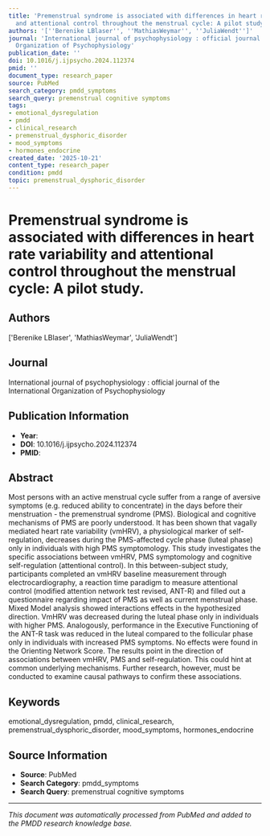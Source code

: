 ```yaml
---
title: 'Premenstrual syndrome is associated with differences in heart rate variability
  and attentional control throughout the menstrual cycle: A pilot study.'
authors: '[''Berenike LBlaser'', ''MathiasWeymar'', ''JuliaWendt'']'
journal: 'International journal of psychophysiology : official journal of the International
  Organization of Psychophysiology'
publication_date: ''
doi: 10.1016/j.ijpsycho.2024.112374
pmid: ''
document_type: research_paper
source: PubMed
search_category: pmdd_symptoms
search_query: premenstrual cognitive symptoms
tags:
- emotional_dysregulation
- pmdd
- clinical_research
- premenstrual_dysphoric_disorder
- mood_symptoms
- hormones_endocrine
created_date: '2025-10-21'
content_type: research_paper
condition: pmdd
topic: premenstrual_dysphoric_disorder
---
```


# Premenstrual syndrome is associated with differences in heart rate variability and attentional control throughout the menstrual cycle: A pilot study.

## Authors
['Berenike LBlaser', 'MathiasWeymar', 'JuliaWendt']

## Journal
International journal of psychophysiology : official journal of the International Organization of Psychophysiology

## Publication Information
- **Year**: 
- **DOI**: 10.1016/j.ijpsycho.2024.112374
- **PMID**: 

## Abstract
Most persons with an active menstrual cycle suffer from a range of aversive symptoms (e.g. reduced ability to concentrate) in the days before their menstruation - the premenstrual syndrome (PMS). Biological and cognitive mechanisms of PMS are poorly understood. It has been shown that vagally mediated heart rate variability (vmHRV), a physiological marker of self-regulation, decreases during the PMS-affected cycle phase (luteal phase) only in individuals with high PMS symptomology. This study investigates the specific associations between vmHRV, PMS symptomology and cognitive self-regulation (attentional control). In this between-subject study, participants completed an vmHRV baseline measurement through electrocardiography, a reaction time paradigm to measure attentional control (modified attention network test revised, ANT-R) and filled out a questionnaire regarding impact of PMS as well as current menstrual phase. Mixed Model analysis showed interactions effects in the hypothesized direction. VmHRV was decreased during the luteal phase only in individuals with higher PMS. Analogously, performance in the Executive Functioning of the ANT-R task was reduced in the luteal compared to the follicular phase only in individuals with increased PMS symptoms. No effects were found in the Orienting Network Score. The results point in the direction of associations between vmHRV, PMS and self-regulation. This could hint at common underlying mechanisms. Further research, however, must be conducted to examine causal pathways to confirm these associations.

## Keywords
emotional_dysregulation, pmdd, clinical_research, premenstrual_dysphoric_disorder, mood_symptoms, hormones_endocrine

## Source Information
- **Source**: PubMed
- **Search Category**: pmdd_symptoms
- **Search Query**: premenstrual cognitive symptoms

---
*This document was automatically processed from PubMed and added to the PMDD research knowledge base.*
